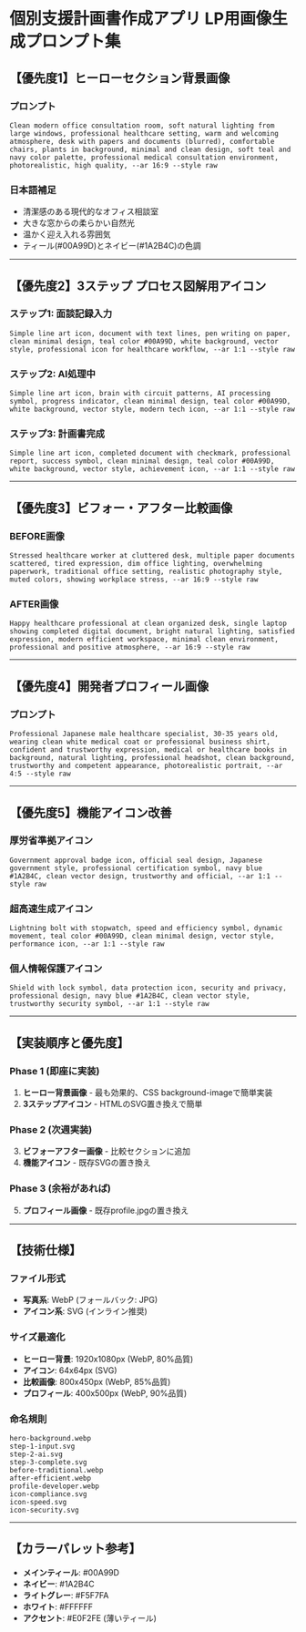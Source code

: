 # 個別支援計画書作成アプリ LP用画像生成プロンプト集

## 【優先度1】ヒーローセクション背景画像

### プロンプト
```
Clean modern office consultation room, soft natural lighting from large windows, professional healthcare setting, warm and welcoming atmosphere, desk with papers and documents (blurred), comfortable chairs, plants in background, minimal and clean design, soft teal and navy color palette, professional medical consultation environment, photorealistic, high quality, --ar 16:9 --style raw
```

### 日本語補足
- 清潔感のある現代的なオフィス相談室
- 大きな窓からの柔らかい自然光
- 温かく迎え入れる雰囲気
- ティール(#00A99D)とネイビー(#1A2B4C)の色調

---

## 【優先度2】3ステップ プロセス図解用アイコン

### ステップ1: 面談記録入力
```
Simple line art icon, document with text lines, pen writing on paper, clean minimal design, teal color #00A99D, white background, vector style, professional icon for healthcare workflow, --ar 1:1 --style raw
```

### ステップ2: AI処理中
```
Simple line art icon, brain with circuit patterns, AI processing symbol, progress indicator, clean minimal design, teal color #00A99D, white background, vector style, modern tech icon, --ar 1:1 --style raw
```

### ステップ3: 計画書完成
```
Simple line art icon, completed document with checkmark, professional report, success symbol, clean minimal design, teal color #00A99D, white background, vector style, achievement icon, --ar 1:1 --style raw
```

---

## 【優先度3】ビフォー・アフター比較画像

### BEFORE画像
```
Stressed healthcare worker at cluttered desk, multiple paper documents scattered, tired expression, dim office lighting, overwhelming paperwork, traditional office setting, realistic photography style, muted colors, showing workplace stress, --ar 16:9 --style raw
```

### AFTER画像
```
Happy healthcare professional at clean organized desk, single laptop showing completed digital document, bright natural lighting, satisfied expression, modern efficient workspace, minimal clean environment, professional and positive atmosphere, --ar 16:9 --style raw
```

---

## 【優先度4】開発者プロフィール画像

### プロンプト
```
Professional Japanese male healthcare specialist, 30-35 years old, wearing clean white medical coat or professional business shirt, confident and trustworthy expression, medical or healthcare books in background, natural lighting, professional headshot, clean background, trustworthy and competent appearance, photorealistic portrait, --ar 4:5 --style raw
```

---

## 【優先度5】機能アイコン改善

### 厚労省準拠アイコン
```
Government approval badge icon, official seal design, Japanese government style, professional certification symbol, navy blue #1A2B4C, clean vector design, trustworthy and official, --ar 1:1 --style raw
```

### 超高速生成アイコン
```
Lightning bolt with stopwatch, speed and efficiency symbol, dynamic movement, teal color #00A99D, clean minimal design, vector style, performance icon, --ar 1:1 --style raw
```

### 個人情報保護アイコン
```
Shield with lock symbol, data protection icon, security and privacy, professional design, navy blue #1A2B4C, clean vector style, trustworthy security symbol, --ar 1:1 --style raw
```

---

## 【実装順序と優先度】

### Phase 1 (即座に実装)
1. **ヒーロー背景画像** - 最も効果的、CSS background-imageで簡単実装
2. **3ステップアイコン** - HTMLのSVG置き換えで簡単

### Phase 2 (次週実装)
3. **ビフォーアフター画像** - 比較セクションに追加
4. **機能アイコン** - 既存SVGの置き換え

### Phase 3 (余裕があれば)
5. **プロフィール画像** - 既存profile.jpgの置き換え

---

## 【技術仕様】

### ファイル形式
- **写真系**: WebP (フォールバック: JPG)
- **アイコン系**: SVG (インライン推奨)

### サイズ最適化
- **ヒーロー背景**: 1920x1080px (WebP, 80%品質)
- **アイコン**: 64x64px (SVG)
- **比較画像**: 800x450px (WebP, 85%品質)
- **プロフィール**: 400x500px (WebP, 90%品質)

### 命名規則
```
hero-background.webp
step-1-input.svg
step-2-ai.svg  
step-3-complete.svg
before-traditional.webp
after-efficient.webp
profile-developer.webp
icon-compliance.svg
icon-speed.svg
icon-security.svg
```

---

## 【カラーパレット参考】

- **メインティール**: #00A99D
- **ネイビー**: #1A2B4C  
- **ライトグレー**: #F5F7FA
- **ホワイト**: #FFFFFF
- **アクセント**: #E0F2FE (薄いティール)